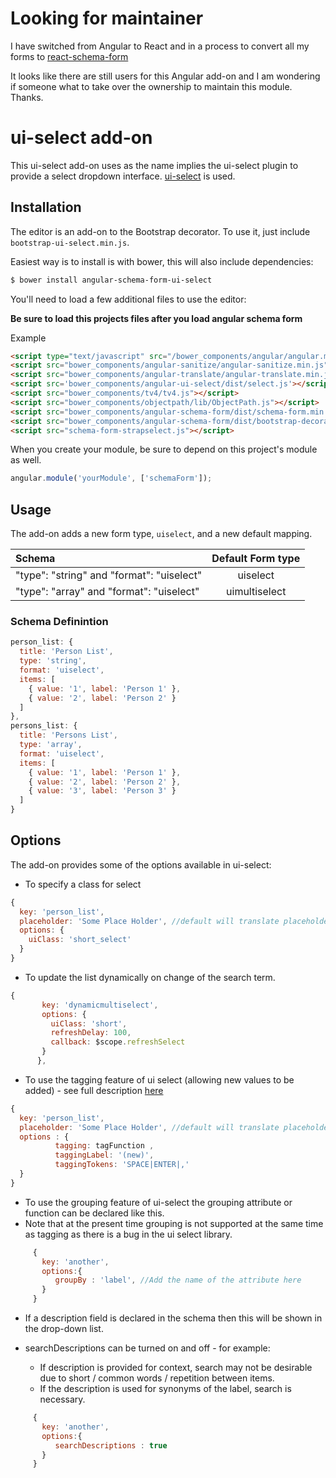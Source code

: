 Looking for maintainer
======================
I have switched from Angular to React and in a process to convert all my forms to [react-schema-form](https://github.com/networknt/react-schema-form)

It looks like there are still users for this Angular add-on and I am wondering if someone what to take over the ownership to maintain this module. Thanks.

ui-select add-on
=================

This ui-select add-on uses as the name implies the ui-select plugin to provide a select dropdown interface. [ui-select](https://github.com/angular-ui/ui-select) is used.

Installation
------------
The editor is an add-on to the Bootstrap decorator. To use it, just include
`bootstrap-ui-select.min.js`.

Easiest way is to install is with bower, this will also include dependencies:
```bash
$ bower install angular-schema-form-ui-select
```

You'll need to load a few additional files to use the editor:

**Be sure to load this projects files after you load angular schema form**

Example

```HTML
<script type="text/javascript" src="/bower_components/angular/angular.min.js"></script>
<script src="bower_components/angular-sanitize/angular-sanitize.min.js"></script>
<script src="bower_components/angular-translate/angular-translate.min.js"></script>
<script src='bower_components/angular-ui-select/dist/select.js'></script>
<script src="bower_components/tv4/tv4.js"></script>
<script src="bower_components/objectpath/lib/ObjectPath.js"></script>
<script src="bower_components/angular-schema-form/dist/schema-form.min.js"></script>
<script src="bower_components/angular-schema-form/dist/bootstrap-decorator.min.js"></script>
<script src="schema-form-strapselect.js"></script>
```

When you create your module, be sure to depend on this project's module as well.

```javascript
angular.module('yourModule', ['schemaForm']);
```

Usage
-----
The add-on adds a new form type, `uiselect`, and a new default mapping.

| Schema             |   Default Form type  |
|:-------------------|:------------:|
| "type": "string" and "format": "uiselect"   |   uiselect   |
| "type": "array" and "format": "uiselect"    |   uimultiselect   |

### Schema Definintion
```javascript
person_list: {
  title: 'Person List',
  type: 'string',
  format: 'uiselect',
  items: [
    { value: '1', label: 'Person 1' },
    { value: '2', label: 'Person 2' }
  ]
},
persons_list: {
  title: 'Persons List',
  type: 'array',
  format: 'uiselect',
  items: [
    { value: '1', label: 'Person 1' },
    { value: '2', label: 'Person 2' },
    { value: '3', label: 'Person 3' }
  ]
}
```

Options
-------
The add-on provides some of the options available in ui-select: 

* To specify a class for select
```javascript
{
  key: 'person_list',
  placeholder: 'Some Place Holder', //default will translate placeholder.select
  options: {
    uiClass: 'short_select'
  }
}
```
* To update the list dynamically on change of the search term.

```javascript
{
       key: 'dynamicmultiselect',
       options: {
         uiClass: 'short',
         refreshDelay: 100,
         callback: $scope.refreshSelect
       }
      },
```

* To use the tagging feature of ui select (allowing new values to be added) - see full description [here](https://github.com/angular-ui/ui-select/wiki/ui-select)
```javascript
{
  key: 'person_list',
  placeholder: 'Some Place Holder', //default will translate placeholder.select
  options : {
          tagging: tagFunction ,
          taggingLabel: '(new)',
          taggingTokens: 'SPACE|ENTER|,'
  }
}
```

* To use the grouping feature of ui-select the grouping attribute or function can be declared like this. 
* Note that at the present time grouping is not supported at the same time as tagging as there is a bug in the ui select library.

```javascript
     {
       key: 'another',
       options:{
          groupBy : 'label', //Add the name of the attribute here
       }
     }
```

* If a description field is declared in the schema then this will be shown in the drop-down list. 

* searchDescriptions can be turned on and off - for example:
  - If description is provided for context, search may not be desirable due to short / common words / repetition between items.
  - If the description is used for synonyms of the label, search is necessary.

```javascript
     {
       key: 'another',
       options:{
          searchDescriptions : true
       }
     }
```
